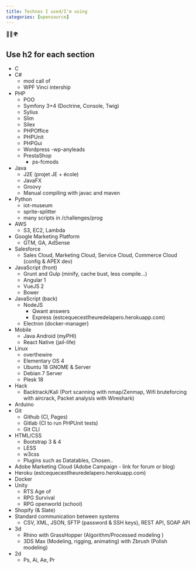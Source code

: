 ```yaml
---
title: Technos I used/I'm using
categories: [opensource]
---
```


<p class="text-center">🐍👑🌍</p>
<!--more-->

## Use h2 for each section
- C
- C#
  - mod call of
  - WPF Vinci intership
- PHP
  - POO
  - Symfony 3+4 (Doctrine, Console, Twig)
  - Sylius
  - Slim
  - Silex
  - PHPOffice
  - PHPUnit
  - PHPGui
  - Wordpress
    -wp-anyleads
  - PrestaShop
    - ps-fcmods
- Java
  - J2E (projet JE + école)
  - JavaFX
  - Groovy
  - Manual compiling with javac and maven
- Python
  - iot-museum
  - sprite-splitter
  - many scripts in /challenges/prog
- AWS
  - S3, EC2, Lambda
- Google Marketing Platform
  - GTM, GA, AdSense
- Salesforce
  - Sales Cloud, Marketing Cloud, Service Cloud, Commerce Cloud (config & APEX dev)
- JavaScript (front)
  - Grunt and Gulp (minify, cache bust, less compile...)
  - Angular 1
  - VueJS 2
  - Bower
- JavaScript (back)
  - NodeJS
    - Qwant answers
    - Express (estcequecestlheuredelapero.herokuapp.com)
  - Electron (docker-manager)
- Mobile
  - Java Android (myPHI)
  - React Native (jail-life)
- Linux
  - overthewire
  - Elementary OS 4
  - Ubuntu 18 GNOME & Server
  - Debian 7 Server
  - Plesk 18
- Hack
  - Backtrack/Kali (Port scanning with nmap/Zenmap, Wifi bruteforcing with aircrack, Packet analysis with Wireshark)
- Arduino
- Git
  - Github (CI, Pages)
  - Gitlab (CI to run PHPUnit tests)
  - Git CLI
- HTML/CSS
  - Bootstrap 3 & 4
  - LESS
  - w3css
  - Plugins such as Datatables, Chosen..
- Adobe Marketing Cloud (Adobe Campaign - link for forum or blog)
- Heroku (estcequecestlheuredelapero.herokuapp.com)
- Docker
- Unity
  - RTS Age of
  - RPG Survival
  - RPG openworld (school)
- Shopify (& Slate)
- Standard communication between systems
  - CSV, XML, JSON, SFTP (password & SSH keys), REST API, SOAP API
- 3d
  - Rhino with GrassHopper (Algorithm/Processed modeling )
  - 3DS Max (Modeling, rigging, animating) with Zbrush (Polish modeling)
- 2d
  - Ps, Ai, Ae, Pr
